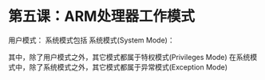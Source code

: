 <link href="../../../css/style.css" rel="stylesheet" type="text/css" />

# 第五课：ARM处理器工作模式

用户模式：
系统模式包括
系统模式(System Mode)：
 
 
其中，除了用户模式之外，其它模式都属于特权模式(Privileges Mode)
在系统模式中，除了系统模式之外，其它模式都属于异常模式(Exception Mode)
 
 
